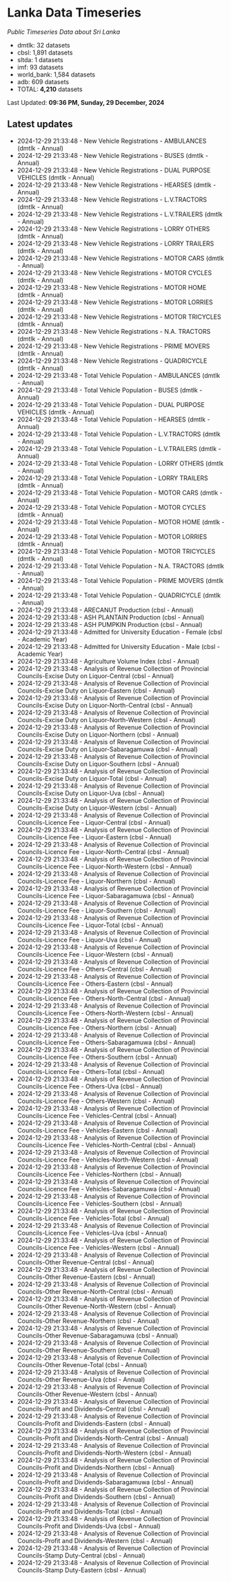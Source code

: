 # Lanka Data Timeseries
*Public Timeseries Data about Sri Lanka*

* dmtlk: 32 datasets
* cbsl: 1,891 datasets
* sltda: 1 datasets
* imf: 93 datasets
* world_bank: 1,584 datasets
* adb: 609 datasets
* TOTAL: **4,210** datasets

Last Updated: **09:36 PM, Sunday, 29 December, 2024**

## Latest updates

* 2024-12-29 21:33:48 - New Vehicle Registrations - AMBULANCES (dmtlk - Annual)
* 2024-12-29 21:33:48 - New Vehicle Registrations - BUSES (dmtlk - Annual)
* 2024-12-29 21:33:48 - New Vehicle Registrations - DUAL PURPOSE VEHICLES (dmtlk - Annual)
* 2024-12-29 21:33:48 - New Vehicle Registrations - HEARSES (dmtlk - Annual)
* 2024-12-29 21:33:48 - New Vehicle Registrations - L.V.TRACTORS (dmtlk - Annual)
* 2024-12-29 21:33:48 - New Vehicle Registrations - L.V.TRAILERS (dmtlk - Annual)
* 2024-12-29 21:33:48 - New Vehicle Registrations - LORRY OTHERS (dmtlk - Annual)
* 2024-12-29 21:33:48 - New Vehicle Registrations - LORRY TRAILERS (dmtlk - Annual)
* 2024-12-29 21:33:48 - New Vehicle Registrations - MOTOR CARS (dmtlk - Annual)
* 2024-12-29 21:33:48 - New Vehicle Registrations - MOTOR CYCLES (dmtlk - Annual)
* 2024-12-29 21:33:48 - New Vehicle Registrations - MOTOR HOME (dmtlk - Annual)
* 2024-12-29 21:33:48 - New Vehicle Registrations - MOTOR LORRIES (dmtlk - Annual)
* 2024-12-29 21:33:48 - New Vehicle Registrations - MOTOR TRICYCLES (dmtlk - Annual)
* 2024-12-29 21:33:48 - New Vehicle Registrations - N.A. TRACTORS (dmtlk - Annual)
* 2024-12-29 21:33:48 - New Vehicle Registrations - PRIME MOVERS (dmtlk - Annual)
* 2024-12-29 21:33:48 - New Vehicle Registrations - QUADRICYCLE (dmtlk - Annual)
* 2024-12-29 21:33:48 - Total Vehicle Population - AMBULANCES (dmtlk - Annual)
* 2024-12-29 21:33:48 - Total Vehicle Population - BUSES (dmtlk - Annual)
* 2024-12-29 21:33:48 - Total Vehicle Population - DUAL PURPOSE VEHICLES (dmtlk - Annual)
* 2024-12-29 21:33:48 - Total Vehicle Population - HEARSES (dmtlk - Annual)
* 2024-12-29 21:33:48 - Total Vehicle Population - L.V.TRACTORS (dmtlk - Annual)
* 2024-12-29 21:33:48 - Total Vehicle Population - L.V.TRAILERS (dmtlk - Annual)
* 2024-12-29 21:33:48 - Total Vehicle Population - LORRY OTHERS (dmtlk - Annual)
* 2024-12-29 21:33:48 - Total Vehicle Population - LORRY TRAILERS (dmtlk - Annual)
* 2024-12-29 21:33:48 - Total Vehicle Population - MOTOR CARS (dmtlk - Annual)
* 2024-12-29 21:33:48 - Total Vehicle Population - MOTOR CYCLES (dmtlk - Annual)
* 2024-12-29 21:33:48 - Total Vehicle Population - MOTOR HOME (dmtlk - Annual)
* 2024-12-29 21:33:48 - Total Vehicle Population - MOTOR LORRIES (dmtlk - Annual)
* 2024-12-29 21:33:48 - Total Vehicle Population - MOTOR TRICYCLES (dmtlk - Annual)
* 2024-12-29 21:33:48 - Total Vehicle Population - N.A. TRACTORS (dmtlk - Annual)
* 2024-12-29 21:33:48 - Total Vehicle Population - PRIME MOVERS (dmtlk - Annual)
* 2024-12-29 21:33:48 - Total Vehicle Population - QUADRICYCLE (dmtlk - Annual)
* 2024-12-29 21:33:48 - ARECANUT Production (cbsl - Annual)
* 2024-12-29 21:33:48 - ASH PLANTAIN Production (cbsl - Annual)
* 2024-12-29 21:33:48 - ASH PUMPKIN Production (cbsl - Annual)
* 2024-12-29 21:33:48 - Admitted for University Education - Female (cbsl - Academic Year)
* 2024-12-29 21:33:48 - Admitted for University Education - Male (cbsl - Academic Year)
* 2024-12-29 21:33:48 - Agriculture Volume Index (cbsl - Annual)
* 2024-12-29 21:33:48 - Analysis of Revenue Collection of Provincial Councils-Excise Duty on Liquor-Central (cbsl - Annual)
* 2024-12-29 21:33:48 - Analysis of Revenue Collection of Provincial Councils-Excise Duty on Liquor-Eastern (cbsl - Annual)
* 2024-12-29 21:33:48 - Analysis of Revenue Collection of Provincial Councils-Excise Duty on Liquor-North-Central (cbsl - Annual)
* 2024-12-29 21:33:48 - Analysis of Revenue Collection of Provincial Councils-Excise Duty on Liquor-North-Western (cbsl - Annual)
* 2024-12-29 21:33:48 - Analysis of Revenue Collection of Provincial Councils-Excise Duty on Liquor-Northern (cbsl - Annual)
* 2024-12-29 21:33:48 - Analysis of Revenue Collection of Provincial Councils-Excise Duty on Liquor-Sabaragamuwa (cbsl - Annual)
* 2024-12-29 21:33:48 - Analysis of Revenue Collection of Provincial Councils-Excise Duty on Liquor-Southern (cbsl - Annual)
* 2024-12-29 21:33:48 - Analysis of Revenue Collection of Provincial Councils-Excise Duty on Liquor-Total (cbsl - Annual)
* 2024-12-29 21:33:48 - Analysis of Revenue Collection of Provincial Councils-Excise Duty on Liquor-Uva (cbsl - Annual)
* 2024-12-29 21:33:48 - Analysis of Revenue Collection of Provincial Councils-Excise Duty on Liquor-Western (cbsl - Annual)
* 2024-12-29 21:33:48 - Analysis of Revenue Collection of Provincial Councils-Licence Fee - Liquor-Central (cbsl - Annual)
* 2024-12-29 21:33:48 - Analysis of Revenue Collection of Provincial Councils-Licence Fee - Liquor-Eastern (cbsl - Annual)
* 2024-12-29 21:33:48 - Analysis of Revenue Collection of Provincial Councils-Licence Fee - Liquor-North-Central (cbsl - Annual)
* 2024-12-29 21:33:48 - Analysis of Revenue Collection of Provincial Councils-Licence Fee - Liquor-North-Western (cbsl - Annual)
* 2024-12-29 21:33:48 - Analysis of Revenue Collection of Provincial Councils-Licence Fee - Liquor-Northern (cbsl - Annual)
* 2024-12-29 21:33:48 - Analysis of Revenue Collection of Provincial Councils-Licence Fee - Liquor-Sabaragamuwa (cbsl - Annual)
* 2024-12-29 21:33:48 - Analysis of Revenue Collection of Provincial Councils-Licence Fee - Liquor-Southern (cbsl - Annual)
* 2024-12-29 21:33:48 - Analysis of Revenue Collection of Provincial Councils-Licence Fee - Liquor-Total (cbsl - Annual)
* 2024-12-29 21:33:48 - Analysis of Revenue Collection of Provincial Councils-Licence Fee - Liquor-Uva (cbsl - Annual)
* 2024-12-29 21:33:48 - Analysis of Revenue Collection of Provincial Councils-Licence Fee - Liquor-Western (cbsl - Annual)
* 2024-12-29 21:33:48 - Analysis of Revenue Collection of Provincial Councils-Licence Fee - Others-Central (cbsl - Annual)
* 2024-12-29 21:33:48 - Analysis of Revenue Collection of Provincial Councils-Licence Fee - Others-Eastern (cbsl - Annual)
* 2024-12-29 21:33:48 - Analysis of Revenue Collection of Provincial Councils-Licence Fee - Others-North-Central (cbsl - Annual)
* 2024-12-29 21:33:48 - Analysis of Revenue Collection of Provincial Councils-Licence Fee - Others-North-Western (cbsl - Annual)
* 2024-12-29 21:33:48 - Analysis of Revenue Collection of Provincial Councils-Licence Fee - Others-Northern (cbsl - Annual)
* 2024-12-29 21:33:48 - Analysis of Revenue Collection of Provincial Councils-Licence Fee - Others-Sabaragamuwa (cbsl - Annual)
* 2024-12-29 21:33:48 - Analysis of Revenue Collection of Provincial Councils-Licence Fee - Others-Southern (cbsl - Annual)
* 2024-12-29 21:33:48 - Analysis of Revenue Collection of Provincial Councils-Licence Fee - Others-Total (cbsl - Annual)
* 2024-12-29 21:33:48 - Analysis of Revenue Collection of Provincial Councils-Licence Fee - Others-Uva (cbsl - Annual)
* 2024-12-29 21:33:48 - Analysis of Revenue Collection of Provincial Councils-Licence Fee - Others-Western (cbsl - Annual)
* 2024-12-29 21:33:48 - Analysis of Revenue Collection of Provincial Councils-Licence Fee - Vehicles-Central (cbsl - Annual)
* 2024-12-29 21:33:48 - Analysis of Revenue Collection of Provincial Councils-Licence Fee - Vehicles-Eastern (cbsl - Annual)
* 2024-12-29 21:33:48 - Analysis of Revenue Collection of Provincial Councils-Licence Fee - Vehicles-North-Central (cbsl - Annual)
* 2024-12-29 21:33:48 - Analysis of Revenue Collection of Provincial Councils-Licence Fee - Vehicles-North-Western (cbsl - Annual)
* 2024-12-29 21:33:48 - Analysis of Revenue Collection of Provincial Councils-Licence Fee - Vehicles-Northern (cbsl - Annual)
* 2024-12-29 21:33:48 - Analysis of Revenue Collection of Provincial Councils-Licence Fee - Vehicles-Sabaragamuwa (cbsl - Annual)
* 2024-12-29 21:33:48 - Analysis of Revenue Collection of Provincial Councils-Licence Fee - Vehicles-Southern (cbsl - Annual)
* 2024-12-29 21:33:48 - Analysis of Revenue Collection of Provincial Councils-Licence Fee - Vehicles-Total (cbsl - Annual)
* 2024-12-29 21:33:48 - Analysis of Revenue Collection of Provincial Councils-Licence Fee - Vehicles-Uva (cbsl - Annual)
* 2024-12-29 21:33:48 - Analysis of Revenue Collection of Provincial Councils-Licence Fee - Vehicles-Western (cbsl - Annual)
* 2024-12-29 21:33:48 - Analysis of Revenue Collection of Provincial Councils-Other Revenue-Central (cbsl - Annual)
* 2024-12-29 21:33:48 - Analysis of Revenue Collection of Provincial Councils-Other Revenue-Eastern (cbsl - Annual)
* 2024-12-29 21:33:48 - Analysis of Revenue Collection of Provincial Councils-Other Revenue-North-Central (cbsl - Annual)
* 2024-12-29 21:33:48 - Analysis of Revenue Collection of Provincial Councils-Other Revenue-North-Western (cbsl - Annual)
* 2024-12-29 21:33:48 - Analysis of Revenue Collection of Provincial Councils-Other Revenue-Northern (cbsl - Annual)
* 2024-12-29 21:33:48 - Analysis of Revenue Collection of Provincial Councils-Other Revenue-Sabaragamuwa (cbsl - Annual)
* 2024-12-29 21:33:48 - Analysis of Revenue Collection of Provincial Councils-Other Revenue-Southern (cbsl - Annual)
* 2024-12-29 21:33:48 - Analysis of Revenue Collection of Provincial Councils-Other Revenue-Total (cbsl - Annual)
* 2024-12-29 21:33:48 - Analysis of Revenue Collection of Provincial Councils-Other Revenue-Uva (cbsl - Annual)
* 2024-12-29 21:33:48 - Analysis of Revenue Collection of Provincial Councils-Other Revenue-Western (cbsl - Annual)
* 2024-12-29 21:33:48 - Analysis of Revenue Collection of Provincial Councils-Profit and Dividends-Central (cbsl - Annual)
* 2024-12-29 21:33:48 - Analysis of Revenue Collection of Provincial Councils-Profit and Dividends-Eastern (cbsl - Annual)
* 2024-12-29 21:33:48 - Analysis of Revenue Collection of Provincial Councils-Profit and Dividends-North-Central (cbsl - Annual)
* 2024-12-29 21:33:48 - Analysis of Revenue Collection of Provincial Councils-Profit and Dividends-North-Western (cbsl - Annual)
* 2024-12-29 21:33:48 - Analysis of Revenue Collection of Provincial Councils-Profit and Dividends-Northern (cbsl - Annual)
* 2024-12-29 21:33:48 - Analysis of Revenue Collection of Provincial Councils-Profit and Dividends-Sabaragamuwa (cbsl - Annual)
* 2024-12-29 21:33:48 - Analysis of Revenue Collection of Provincial Councils-Profit and Dividends-Southern (cbsl - Annual)
* 2024-12-29 21:33:48 - Analysis of Revenue Collection of Provincial Councils-Profit and Dividends-Total (cbsl - Annual)
* 2024-12-29 21:33:48 - Analysis of Revenue Collection of Provincial Councils-Profit and Dividends-Uva (cbsl - Annual)
* 2024-12-29 21:33:48 - Analysis of Revenue Collection of Provincial Councils-Profit and Dividends-Western (cbsl - Annual)
* 2024-12-29 21:33:48 - Analysis of Revenue Collection of Provincial Councils-Stamp Duty-Central (cbsl - Annual)
* 2024-12-29 21:33:48 - Analysis of Revenue Collection of Provincial Councils-Stamp Duty-Eastern (cbsl - Annual)
